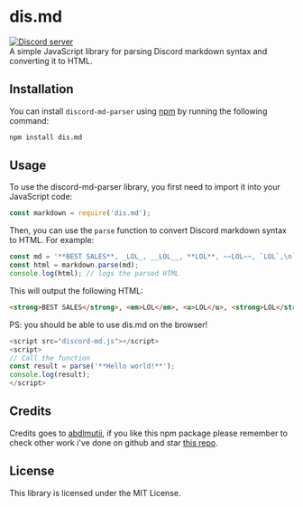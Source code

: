 # dis.md
<a href="https://discord.gg/8UqPNbeYBv"><img src="https://img.shields.io/discord/1077492444574261339?style=for-the-badge&color=5865F2&logo=discord&logoColor=white&label=Abdlmu'tii" alt="Discord server" /></a><br>
A simple JavaScript library for parsing Discord markdown syntax and converting it to HTML.

## Installation

You can install `discord-md-parser` using [npm](https://www.npmjs.com/package/dis.md) by running the following command:

```bash
npm install dis.md
```

## Usage
To use the discord-md-parser library, you first need to import it into your JavaScript code:

```js
const markdown = require('dis.md');
```
Then, you can use the `parse` function to convert Discord markdown syntax to HTML. For example:

```js
const md = '**BEST SALES**, _LOL_, __LOL__, **LOL**, ~~LOL~~, `LOL`,\n```js\nconsole.log("Hello, world!");\n```';
const html = markdown.parse(md);
console.log(html); // logs the parsed HTML
```
This will output the following HTML:

```html
<strong>BEST SALES</strong>, <em>LOL</em>, <u>LOL</u>, <strong>LOL</strong>, <s>LOL</s>, <span style="background-color: black; font-family: monospace; color: white;">LOL</span><br /><pre>console.log("Hello, world!");</pre>
```
PS: you should be able to use dis.md on the browser!
```js
<script src="discord-md.js"></script>
<script>
// Call the function
const result = parse('**Hello world!**');
console.log(result);
</script>
```

## Credits
Credits goes to [abdlmutii](https://github.com/abdlmutii), if you like this npm package please remember to check other work i've done on github and star [this repo](https://github.com/abdlmutii/dis.md).

## License
This library is licensed under the MIT License.
